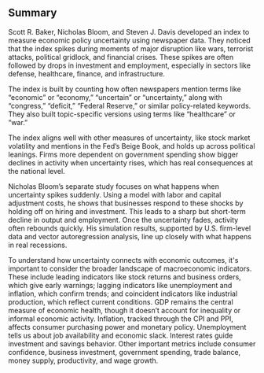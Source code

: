 ## Summary

Scott R. Baker, Nicholas Bloom, and Steven J. Davis developed an index to measure economic policy uncertainty using newspaper data. They noticed that the index spikes during moments of major disruption like wars, terrorist attacks, political gridlock, and financial crises. These spikes are often followed by drops in investment and employment, especially in sectors like defense, healthcare, finance, and infrastructure.

The index is built by counting how often newspapers mention terms like “economic” or “economy,” “uncertain” or “uncertainty,” along with “congress,” “deficit,” “Federal Reserve,” or similar policy-related keywords. They also built topic-specific versions using terms like “healthcare” or “war.”

The index aligns well with other measures of uncertainty, like stock market volatility and mentions in the Fed’s Beige Book, and holds up across political leanings. Firms more dependent on government spending show bigger declines in activity when uncertainty rises, which has real consequences at the national level.

Nicholas Bloom’s separate study focuses on what happens when uncertainty spikes suddenly. Using a model with labor and capital adjustment costs, he shows that businesses respond to these shocks by holding off on hiring and investment. This leads to a sharp but short-term decline in output and employment. Once the uncertainty fades, activity often rebounds quickly. His simulation results, supported by U.S. firm-level data and vector autoregression analysis, line up closely with what happens in real recessions.

To understand how uncertainty connects with economic outcomes, it's important to consider the broader landscape of macroeconomic indicators. These include leading indicators like stock returns and business orders, which give early warnings; lagging indicators like unemployment and inflation, which confirm trends; and coincident indicators like industrial production, which reflect current conditions. GDP remains the central measure of economic health, though it doesn’t account for inequality or informal economic activity. Inflation, tracked through the CPI and PPI, affects consumer purchasing power and monetary policy. Unemployment tells us about job availability and economic slack. Interest rates guide investment and savings behavior. Other important metrics include consumer confidence, business investment, government spending, trade balance, money supply, productivity, and wage growth.
